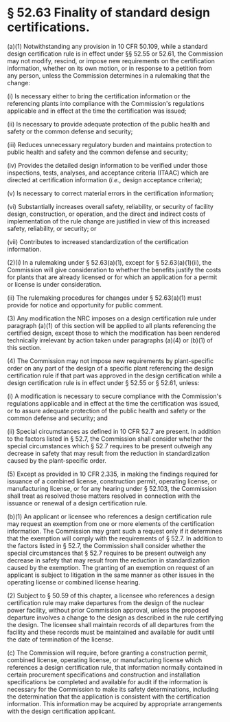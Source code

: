 # § 52.63   Finality of standard design certifications.

(a)(1) Notwithstanding any provision in 10 CFR 50.109, while a standard design certification rule is in effect under §§ 52.55 or 52.61, the Commission may not modify, rescind, or impose new requirements on the certification information, whether on its own motion, or in response to a petition from any person, unless the Commission determines in a rulemaking that the change:


(i) Is necessary either to bring the certification information or the referencing plants into compliance with the Commission's regulations applicable and in effect at the time the certification was issued;


(ii) Is necessary to provide adequate protection of the public health and safety or the common defense and security;


(iii) Reduces unnecessary regulatory burden and maintains protection to public health and safety and the common defense and security;


(iv) Provides the detailed design information to be verified under those inspections, tests, analyses, and acceptance criteria (ITAAC) which are directed at certification information (*i.e.*, design acceptance criteria);


(v) Is necessary to correct material errors in the certification information;


(vi) Substantially increases overall safety, reliability, or security of facility design, construction, or operation, and the direct and indirect costs of implementation of the rule change are justified in view of this increased safety, reliability, or security; or


(vii) Contributes to increased standardization of the certification information.


(2)(i) In a rulemaking under § 52.63(a)(1), except for § 52.63(a)(1)(ii), the Commission will give consideration to whether the benefits justify the costs for plants that are already licensed or for which an application for a permit or license is under consideration.


(ii) The rulemaking procedures for changes under § 52.63(a)(1) must provide for notice and opportunity for public comment.


(3) Any modification the NRC imposes on a design certification rule under paragraph (a)(1) of this section will be applied to all plants referencing the certified design, except those to which the modification has been rendered technically irrelevant by action taken under paragraphs (a)(4) or (b)(1) of this section.


(4) The Commission may not impose new requirements by plant-specific order on any part of the design of a specific plant referencing the design certification rule if that part was approved in the design certification while a design certification rule is in effect under § 52.55 or § 52.61, unless:


(i) A modification is necessary to secure compliance with the Commission's regulations applicable and in effect at the time the certification was issued, or to assure adequate protection of the public health and safety or the common defense and security; and


(ii) Special circumstances as defined in 10 CFR 52.7 are present. In addition to the factors listed in § 52.7, the Commission shall consider whether the special circumstances which § 52.7 requires to be present outweigh any decrease in safety that may result from the reduction in standardization caused by the plant-specific order.


(5) Except as provided in 10 CFR 2.335, in making the findings required for issuance of a combined license, construction permit, operating license, or manufacturing license, or for any hearing under § 52.103, the Commission shall treat as resolved those matters resolved in connection with the issuance or renewal of a design certification rule.


(b)(1) An applicant or licensee who references a design certification rule may request an exemption from one or more elements of the certification information. The Commission may grant such a request only if it determines that the exemption will comply with the requirements of § 52.7. In addition to the factors listed in § 52.7, the Commission shall consider whether the special circumstances that § 52.7 requires to be present outweigh any decrease in safety that may result from the reduction in standardization caused by the exemption. The granting of an exemption on request of an applicant is subject to litigation in the same manner as other issues in the operating license or combined license hearing.


(2) Subject to § 50.59 of this chapter, a licensee who references a design certification rule may make departures from the design of the nuclear power facility, without prior Commission approval, unless the proposed departure involves a change to the design as described in the rule certifying the design. The licensee shall maintain records of all departures from the facility and these records must be maintained and available for audit until the date of termination of the license.


(c) The Commission will require, before granting a construction permit, combined license, operating license, or manufacturing license which references a design certification rule, that information normally contained in certain procurement specifications and construction and installation specifications be completed and available for audit if the information is necessary for the Commission to make its safety determinations, including the determination that the application is consistent with the certification information. This information may be acquired by appropriate arrangements with the design certification applicant.




